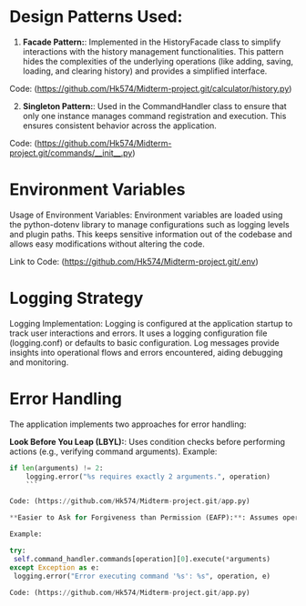 # Design Patterns Used:


1. **Facade Pattern:**: Implemented in the HistoryFacade class to simplify interactions with the history management functionalities. This pattern hides the complexities of the underlying operations (like adding, saving, loading, and clearing history) and provides a simplified interface.

Code: (https://github.com/Hk574/Midterm-project.git/calculator/history.py)

2. **Singleton Pattern:**: Used in the CommandHandler class to ensure that only one instance manages command registration and execution. This ensures consistent behavior across the application.

Code: (https://github.com/Hk574/Midterm-project.git/commands/__init__.py)

# Environment Variables

Usage of Environment Variables: Environment variables are loaded using the python-dotenv library to manage configurations such as logging levels and plugin paths. This keeps sensitive information out of the codebase and allows easy modifications without altering the code.

Link to Code: (https://github.com/Hk574/Midterm-project.git/.env)

# Logging Strategy
Logging Implementation: Logging is configured at the application startup to track user interactions and errors. It uses a logging configuration file (logging.conf) or defaults to basic configuration. Log messages provide insights into operational flows and errors encountered, aiding debugging and monitoring.

# Error Handling
The application implements two approaches for error handling:

**Look Before You Leap (LBYL):**: Uses condition checks before performing actions (e.g., verifying command arguments).
Example:
   ```python
   if len(arguments) != 2:
       logging.error("%s requires exactly 2 arguments.", operation)
       ```

Code: (https://github.com/Hk574/Midterm-project.git/app.py)

**Easier to Ask for Forgiveness than Permission (EAFP):**: Assumes operations will succeed and handles exceptions if they occur.

Example:

try:
    self.command_handler.commands[operation][0].execute(*arguments)
except Exception as e:
    logging.error("Error executing command '%s': %s", operation, e)

Code: (https://github.com/Hk574/Midterm-project.git/app.py)